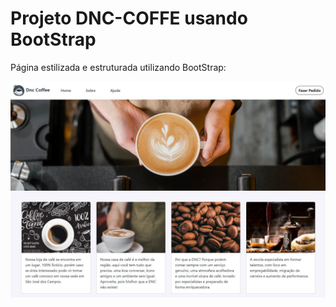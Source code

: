 # Projeto DNC-COFFE usando BootStrap 

Página estilizada e estruturada utilizando BootStrap:

![alt text](https://github.com/herbertdantas/dnc-coffe/blob/main/assets/images/index.png)
